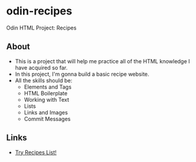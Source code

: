 # odin-recipes
Odin HTML Project: Recipes
## About
- This is a project that will help me practice all of the HTML knowledge I have acquired so far.
- In this project, I'm gonna build a basic recipe website.
- All the skills should be:
    - Elements and Tags
    - HTML Boilerplate
    - Working with Text
    - Lists
    - Links and Images
    - Commit Messages

## Links
-  [Try Recipes List!](https://vitran25.github.io/odin-recipes)